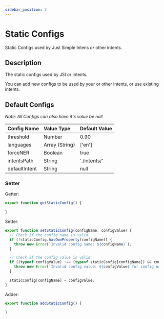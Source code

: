 ```yaml
---
sidebar_position: 2
---
```


# Static Configs

Static Configs used by Just Simple Intens *or* other intents.

## Description

The static configs used by JSI or intents.

You can add new configs to be used by your or other intents, or use existing intents.

## Default Configs

*Note: All Configs can also have it's value be null*

| Config Name   | Value Type     | Default Value |
|:--------------|:---------------|:--------------|
| threshold     | Number         | 0.90          |
| languages     | Array (String) | ['en']        |
| forceNER      | Boolean        | true          |
| intentsPath   | String         | './intents/'  |
| defaultIntent | String         | null          |


### Setter

Getter:
```js
export function getStaticConfig() {
  
}
```

Setter:

```js
export function setStaticConfig(configName, configValue) {
  // Check if the config name is valid
  if (!staticConfig.hasOwnProperty(configName)) {
    throw new Error(`Invalid config name: ${configName}`);
  }

  // Check if the config value is valid
  if ((typeof configValue) !== (typeof staticConfig[configName]) && configValue !== null) {
    throw new Error(`Invalid config value: ${configValue} for config name: ${configName}`);
  }
  
  staticConfig[configName] = configValue;
}
```

Adder:

```js
export function addStaticConfig() {
  
}
```